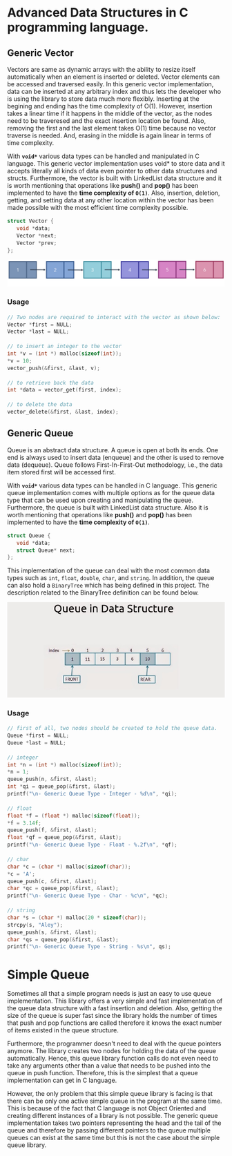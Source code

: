 # Advanced Data Structures in C programming language. 

## Generic Vector
 Vectors are same as dynamic arrays with the ability to resize itself 
 automatically when an element is inserted or deleted. 
 Vector elements can be accessed and traversed easily. 
 In this generic vector implementation, data can be inserted at 
 any arbitrary index and thus lets the developer who is using the library 
 to store data much more flexibly. 
 Inserting at the begining and ending has the time complexity of O(1).
 However, insertion takes a linear time if it happens in the middle of the vector, 
 as the nodes need to be traveresed and the exact insertion location be found. 
 Also, removing the first and the last element takes O(1) time because no vector traverse is needed. 
 And, erasing in the middle is again linear in terms of time complexity. 

 With **```void*```** various data types can be handled and manipulated in C language. 
 This generic vector implementation uses void* to store data and it accepts 
 literally all kinds of data even pointer to other data structures and structs. 
 Furthermore, the vector is built with LinkedList data structure and it is worth mentioning that 
 operations like **push()** and **pop()** has been implemented to have the **time complexity of ```O(1)```**.
 Also, insertion, deletion, getting, and setting data at any other location within the vector has been made possible 
 with the most efficient time complexity possible.  

 ```C
 struct Vector {
    void *data;
    Vector *next;
    Vector *prev;
 };
 ```

 ![Queue](https://github.com/ifarshgar/Advance-Data-Structures-in-C/blob/main/vector.png)

 ### Usage
 ```C
 // Two nodes are required to interact with the vector as shown below:
 Vector *first = NULL;
 Vector *last = NULL;
 
 // to insert an integer to the vector
 int *v = (int *) malloc(sizeof(int));
 *v = 10;
 vector_push(&first, &last, v);
 
 // to retrieve back the data
 int *data = vector_get(first, index);

 // to delete the data
 vector_delete(&first, &last, index);
 ```

## Generic Queue
 Queue is an abstract data structure. 
 A queue is open at both its ends. One end is always used 
 to insert data (enqueue) and the other is used to remove 
 data (dequeue). Queue follows First-In-First-Out methodology, 
 i.e., the data item stored first will be accessed first.
 
 With **```void*```** various data types can be handled in C language. 
 This generic queue implementation comes with multiple options as for the queue data type 
 that can be used upon creating and manipulating the queue. 
 Furthermore, the queue is built with LinkedList data structure. 
 Also it is worth mentioning that operations like **push()** and **pop()** has been implemented to have the **time complexity of ```O(1)```**. 

 ```C
 struct Queue {
    void *data;
    struct Queue* next;
 };
 ```
 This implementation of the queue can deal with the most common
 data types such as ```int```, ```float```, ```double```, ```char```, and ```string```. In addition,
 the queue can also hold a ```BinaryTree``` which has being defined 
 in this project. The description related to the BinaryTree definition
 can be found below. 
 
 
![Queue](https://github.com/ifarshgar/Advance-Data-Structures-in-C/blob/main/Queue-illustration.jpg)

 
 ### Usage
 ```c
 // first of all, two nodes should be created to hold the queue data. 
 Queue *first = NULL;
 Queue *last = NULL;

 // integer
 int *n = (int *) malloc(sizeof(int));
 *n = 1;
 queue_push(n, &first, &last);
 int *qi = queue_pop(&first, &last);
 printf("\n- Generic Queue Type - Integer - %d\n", *qi);

 // float
 float *f = (float *) malloc(sizeof(float));
 *f = 3.14f;
 queue_push(f, &first, &last);
 float *qf = queue_pop(&first, &last);
 printf("\n- Generic Queue Type - Float - %.2f\n", *qf);

 // char
 char *c = (char *) malloc(sizeof(char));
 *c = 'A';
 queue_push(c, &first, &last);
 char *qc = queue_pop(&first, &last);
 printf("\n- Generic Queue Type - Char - %c\n", *qc);

 // string
 char *s = (char *) malloc(20 * sizeof(char));
 strcpy(s, "Aley");
 queue_push(s, &first, &last);
 char *qs = queue_pop(&first, &last);
 printf("\n- Generic Queue Type - String - %s\n", qs);
 ```
 
 # Simple Queue
 Sometimes all that a simple program needs is just an easy to use 
 queue implementation. This library offers a very simple and fast 
 implementation of the queue data structure with a fast insertion
 and deletion. Also, getting the size of the queue is super fast since
 the library holds the number of times that push and pop functions are called 
 therefore it knows the exact number of items existed in the queue structure. 
 
 Furthermore, the programmer doesn't need to deal with the queue pointers anymore.
 The library creates two nodes for holding the data of the queue automatically. Hence, 
 this queue library function calls do not even need to take any arguments other than
 a value that needs to be pushed into the queue in push function. Therefore, this is the 
 simplest that a queue implementation can get in C language. 

 However, the only problem that this simple queue library is facing is that there can be 
 only one active simple queue in the program at the same time. This is because of the 
 fact that C language is not Object Oriented and creating different instances of a 
 library is not possible. The generic queue implementation takes two pointers representing 
 the head and the tail of the queue and therefore by passing different pointers to the queue
 multiple queues can exist at the same time but this is not the case about the simple queue library. 
